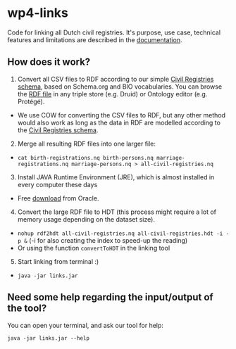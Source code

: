 # wp4-links

Code for linking all Dutch civil registries. It's purpose, use case, technical features and limitations are described in the <a href="https://github.com/CLARIAH/wp4-links/blob/master/documentation.md">documentation</a>.


## How does it work?
1. Convert all CSV files to RDF according to our simple [Civil Registries schema](assets/LINKS-schema.png), based on Schema.org and BIO vocabularies. You can browse the [RDF file](assets/LINKS-schema.ttl) in any triple store (e.g. Druid) or Ontology editor (e.g. Protégé).
  - We use COW for converting the CSV files to RDF, but any other method would also work as long as the data in RDF are modelled according to the  [Civil Registries schema](assets/LINKS-schema.png).

2. Merge all resulting RDF files into one larger file:
  - ```cat birth-registrations.nq birth-persons.nq marriage-registrations.nq marriage-persons.nq > all-civil-registries.nq```

3. Install JAVA Runtime Environment (JRE), which is almost installed in every computer these days
  - Free [download](https://www.oracle.com/java/technologies/javase-jre8-downloads.html) from Oracle.

4. Convert the large RDF file to HDT (this process might require a lot of memory usage depending on the dataset size).
  - ```nohup rdf2hdt all-civil-registries.nq all-civil-registries.hdt -i -p &``` (-i for also creating the index to speed-up the reading)
  - Or using the function `convertToHDT` in the linking tool

5. Start linking from terminal :)
  - ```java -jar links.jar```

## Need some help regarding the input/output of the tool?
You can open your terminal, and ask our tool for help:

  ```java -jar links.jar --help```
